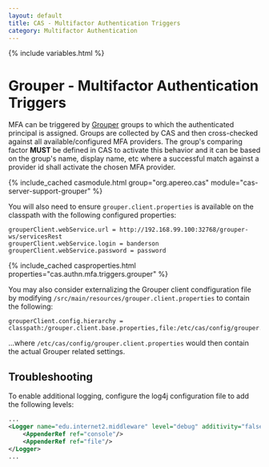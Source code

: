 ```yaml
---
layout: default
title: CAS - Multifactor Authentication Triggers
category: Multifactor Authentication
---
```


{% include variables.html %}

# Grouper - Multifactor Authentication Triggers

MFA can be triggered by [Grouper](https://github.com/Internet2/grouper) groups to which the authenticated principal is assigned.
Groups are collected by CAS and then cross-checked against all available/configured MFA providers.
The group's comparing factor **MUST** be defined in CAS to activate this behavior
and it can be based on the group's name, display name, etc where
a successful match against a provider id shall activate the chosen MFA provider.

{% include_cached casmodule.html group="org.apereo.cas" module="cas-server-support-grouper" %}

You will also need to ensure `grouper.client.properties` is available on the classpath
with the following configured properties:

```properties
grouperClient.webService.url = http://192.168.99.100:32768/grouper-ws/servicesRest
grouperClient.webService.login = banderson
grouperClient.webService.password = password
```

{% include_cached casproperties.html properties="cas.authn.mfa.triggers.grouper" %}

You may also consider externalizing the Grouper client condfiguration file
by modifying `/src/main/resources/grouper.client.properties` to contain the following:

```properties
grouperClient.config.hierarchy = classpath:/grouper.client.base.properties,file:/etc/cas/config/grouper.client.properties
```

...where `/etc/cas/config/grouper.client.properties` would then contain the actual Grouper related settings.

## Troubleshooting

To enable additional logging, configure the log4j configuration file to add the following levels:

```xml
...
<Logger name="edu.internet2.middleware" level="debug" additivity="false">
    <AppenderRef ref="console"/>
    <AppenderRef ref="file"/>
</Logger>
...
```
